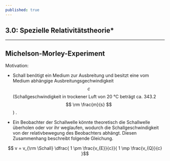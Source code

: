```yaml
---
published: true
---
```

## 3.0: Spezielle Relativitätstheorie*

---

## Michelson-Morley-Experiment

Motivation: 

- Schall benötigt ein Medium zur Ausbreitung und besitzt eine vom Medium abhängige Ausbreitungsgechwindigkeit $$ c $$ (Schallgeschwindigkeit in trockener Luft von 20 °C beträgt ca. 343.2 $$ \rm \frac{m}{s} $$) .

- Ein Beobachter der Schallwelle könnte theoretisch die Schallwelle überholen oder vor ihr weglaufen, wodurch die Schallgeschwindigkeit von der relativbewegung des Beobachters abhängt.
Diesen Zusammenhang beschreibt folgende Gleichung.

$$ v = v_{\rm \Schall}  \dfrac{ 1 \pm \frac{v_{E}}{c}}{ 1 \mp \frac{v_{Q}}{c} }$$ 


